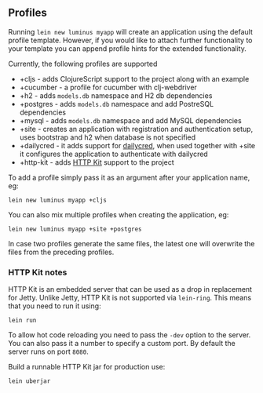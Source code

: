 ## Profiles

Running `lein new luminus myapp` will create an application using the default profile template.
However, if you would like to attach further functionality to your template you can append
profile hints for the extended functionality.

Currently, the following profiles are supported

* +cljs - adds ClojureScript support to the project along with an example
* +cucumber - a profile for cucumber with clj-webdriver
* +h2 - adds `models.db` namespace and H2 db dependencies
* +postgres - adds `models.db` namespace and add PostreSQL dependencies
* +mysql - adds `models.db` namespace and add MySQL dependencies
* +site - creates an application with registration and authentication setup, uses bootstrap and h2 when database is not specified
* +dailycred - it adds support for [dailycred](http://www.dailycred.com), when used together with +site it configures the application to authenticate with dailycred
* +http-kit - adds [HTTP Kit](http://http-kit.org/) support to the project

To add a profile simply pass it as an argument after your application name, eg:

```
lein new luminus myapp +cljs
```

You can also mix multiple profiles when creating the application, eg:

```
lein new luminus myapp +site +postgres
```

In case two profiles generate the same files, the latest one will overwrite the files from the preceding profiles.

### HTTP Kit notes

HTTP Kit is an embedded server that can be used as a drop in replacement for Jetty. Unlike Jetty, HTTP Kit is not supported via `lein-ring`.
This means that you need to run it using:

```
lein run
```

To allow hot code reloading you need to pass the `-dev` option to the server. 
You can also pass it a number to specify a custom port. By default the server runs on port `8080`.

Build a runnable HTTP Kit jar for production use:

```
lein uberjar
```

